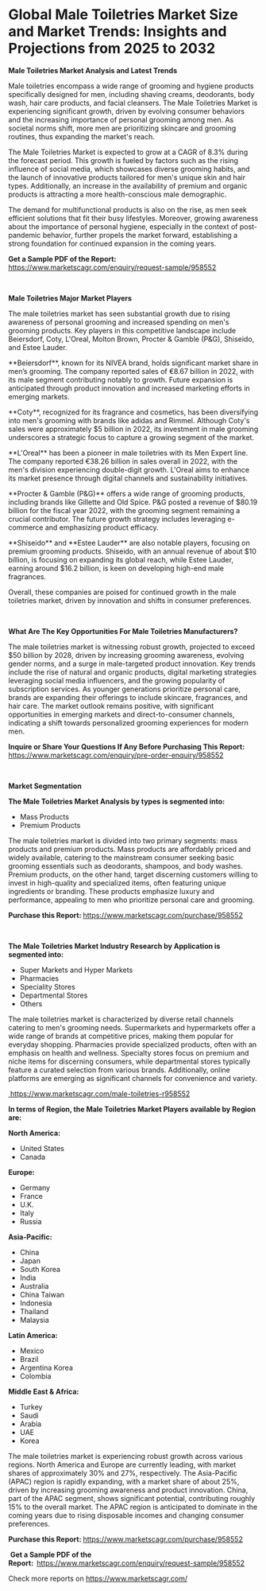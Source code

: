 <p><h1>Global Male Toiletries Market Size and Market Trends: Insights and Projections from 2025 to 2032</h1></p><p><strong>Male Toiletries Market Analysis and Latest Trends</strong></p>
<p><p>Male toiletries encompass a wide range of grooming and hygiene products specifically designed for men, including shaving creams, deodorants, body wash, hair care products, and facial cleansers. The Male Toiletries Market is experiencing significant growth, driven by evolving consumer behaviors and the increasing importance of personal grooming among men. As societal norms shift, more men are prioritizing skincare and grooming routines, thus expanding the market's reach.</p><p>The Male Toiletries Market is expected to grow at a CAGR of 8.3% during the forecast period. This growth is fueled by factors such as the rising influence of social media, which showcases diverse grooming habits, and the launch of innovative products tailored for men's unique skin and hair types. Additionally, an increase in the availability of premium and organic products is attracting a more health-conscious male demographic.</p><p>The demand for multifunctional products is also on the rise, as men seek efficient solutions that fit their busy lifestyles. Moreover, growing awareness about the importance of personal hygiene, especially in the context of post-pandemic behavior, further propels the market forward, establishing a strong foundation for continued expansion in the coming years.</p></p>
<p><strong>Get a Sample PDF of the Report:&nbsp;</strong> <a href="https://www.marketscagr.com/enquiry/request-sample/958552?utm_campaign=2304&utm_medium=2&utm_source=Github&utm_content=ia&utm_term=05042025&utm_id=male-toiletries">https://www.marketscagr.com/enquiry/request-sample/958552</a></p>
<p>&nbsp;</p>
<p><strong>Male Toiletries Major Market Players</strong></p>
<p><p>The male toiletries market has seen substantial growth due to rising awareness of personal grooming and increased spending on men's grooming products. Key players in this competitive landscape include Beiersdorf, Coty, L'Oreal, Molton Brown, Procter & Gamble (P&G), Shiseido, and Estee Lauder.</p><p>**Beiersdorf**, known for its NIVEA brand, holds significant market share in men’s grooming. The company reported sales of €8.67 billion in 2022, with its male segment contributing notably to growth. Future expansion is anticipated through product innovation and increased marketing efforts in emerging markets.</p><p>**Coty**, recognized for its fragrance and cosmetics, has been diversifying into men's grooming with brands like adidas and Rimmel. Although Coty's sales were approximately $5 billion in 2022, its investment in male grooming underscores a strategic focus to capture a growing segment of the market.</p><p>**L'Oreal** has been a pioneer in male toiletries with its Men Expert line. The company reported €38.26 billion in sales overall in 2022, with the men's division experiencing double-digit growth. L'Oreal aims to enhance its market presence through digital channels and sustainability initiatives.</p><p>**Procter & Gamble (P&G)** offers a wide range of grooming products, including brands like Gillette and Old Spice. P&G posted a revenue of $80.19 billion for the fiscal year 2022, with the grooming segment remaining a crucial contributor. The future growth strategy includes leveraging e-commerce and emphasizing product efficacy.</p><p>**Shiseido** and **Estee Lauder** are also notable players, focusing on premium grooming products. Shiseido, with an annual revenue of about $10 billion, is focusing on expanding its global reach, while Estee Lauder, earning around $16.2 billion, is keen on developing high-end male fragrances.</p><p>Overall, these companies are poised for continued growth in the male toiletries market, driven by innovation and shifts in consumer preferences.</p></p>
<p>&nbsp;</p>
<p><strong>What Are The Key Opportunities For Male Toiletries Manufacturers?</strong></p>
<p><p>The male toiletries market is witnessing robust growth, projected to exceed $50 billion by 2028, driven by increasing grooming awareness, evolving gender norms, and a surge in male-targeted product innovation. Key trends include the rise of natural and organic products, digital marketing strategies leveraging social media influencers, and the growing popularity of subscription services. As younger generations prioritize personal care, brands are expanding their offerings to include skincare, fragrances, and hair care. The market outlook remains positive, with significant opportunities in emerging markets and direct-to-consumer channels, indicating a shift towards personalized grooming experiences for modern men.</p></p>
<p><strong>Inquire or Share Your Questions If Any Before Purchasing This Report:</strong> <a href="https://www.marketscagr.com/enquiry/pre-order-enquiry/958552?utm_campaign=2304&utm_medium=2&utm_source=Github&utm_content=ia&utm_term=05042025&utm_id=male-toiletries">https://www.marketscagr.com/enquiry/pre-order-enquiry/958552</a></p>
<p>&nbsp;</p>
<p><strong>Market Segmentation</strong></p>
<p><strong>The Male Toiletries Market Analysis by types is segmented into:</strong></p>
<p><ul><li>Mass Products</li><li>Premium Products</li></ul></p>
<p><p>The male toiletries market is divided into two primary segments: mass products and premium products. Mass products are affordably priced and widely available, catering to the mainstream consumer seeking basic grooming essentials such as deodorants, shampoos, and body washes. Premium products, on the other hand, target discerning customers willing to invest in high-quality and specialized items, often featuring unique ingredients or branding. These products emphasize luxury and performance, appealing to men who prioritize personal care and grooming.</p></p>
<p><strong>Purchase this Report:&nbsp;</strong><a href="https://www.marketscagr.com/purchase/958552?utm_campaign=2304&utm_medium=2&utm_source=Github&utm_content=ia&utm_term=05042025&utm_id=male-toiletries">https://www.marketscagr.com/purchase/958552</a></p>
<p>&nbsp;</p>
<p><strong>The Male Toiletries Market Industry Research by Application is segmented into:</strong></p>
<p><ul><li>Super Markets and Hyper Markets</li><li>Pharmacies</li><li>Speciality Stores</li><li>Departmental Stores</li><li>Others</li></ul></p>
<p><p>The male toiletries market is characterized by diverse retail channels catering to men's grooming needs. Supermarkets and hypermarkets offer a wide range of brands at competitive prices, making them popular for everyday shopping. Pharmacies provide specialized products, often with an emphasis on health and wellness. Specialty stores focus on premium and niche items for discerning consumers, while departmental stores typically feature a curated selection from various brands. Additionally, online platforms are emerging as significant channels for convenience and variety.</p></p>
<p><a href="https://www.marketscagr.com/male-toiletries-r958552?utm_campaign=2304&utm_medium=2&utm_source=Github&utm_content=ia&utm_term=05042025&utm_id=male-toiletries">&nbsp;https://www.marketscagr.com/male-toiletries-r958552</a></p>
<p><strong>In terms of Region, the Male Toiletries Market Players available by Region are:</strong></p>
<p>
    <p> <strong> North America: </strong>
        <ul>
            <li>United States</li>
            <li>Canada</li>
        </ul>
        </p> 
    <p> <strong> Europe: </strong>
        <ul>
            <li>Germany</li>
            <li>France</li>
            <li>U.K.</li>
            <li>Italy</li>
            <li>Russia</li>
        </ul>
        </p> 
    <p> <strong> Asia-Pacific: </strong>
        <ul>
            <li>China</li>
            <li>Japan</li>
            <li>South Korea</li>
            <li>India</li>
            <li>Australia</li>
            <li>China Taiwan</li>
            <li>Indonesia</li>
            <li>Thailand</li>
            <li>Malaysia</li>
        </ul>
        </p> 
    <p> <strong> Latin America: </strong>
        <ul>
            <li>Mexico</li>
            <li>Brazil</li>
            <li>Argentina Korea</li>
            <li>Colombia</li>
        </ul>
        </p> 
    <p> <strong> Middle East & Africa: </strong>
        <ul>
            <li>Turkey</li>
            <li>Saudi</li>
            <li>Arabia</li>
            <li>UAE</li>
            <li>Korea</li>
        </ul>
    </p>
    </p>
<p><p>The male toiletries market is experiencing robust growth across various regions. North America and Europe are currently leading, with market shares of approximately 30% and 27%, respectively. The Asia-Pacific (APAC) region is rapidly expanding, with a market share of about 25%, driven by increasing grooming awareness and product innovation. China, part of the APAC segment, shows significant potential, contributing roughly 15% to the overall market. The APAC region is anticipated to dominate in the coming years due to rising disposable incomes and changing consumer preferences.</p></p>
<p><strong>Purchase this Report: </strong><a href="https://www.marketscagr.com/purchase/958552?utm_campaign=2304&utm_medium=2&utm_source=Github&utm_content=ia&utm_term=05042025&utm_id=male-toiletries">https://www.marketscagr.com/purchase/958552</a></p>
<p>&nbsp;<strong>Get a Sample PDF of the Report:&nbsp;&nbsp;</strong><a href="https://www.marketscagr.com/enquiry/request-sample/958552?utm_campaign=2304&utm_medium=2&utm_source=Github&utm_content=ia&utm_term=05042025&utm_id=male-toiletries">https://www.marketscagr.com/enquiry/request-sample/958552</a></p>
<p><strong></strong></p>
<p>Check more reports on <a href="https://www.marketscagr.com/?utm_campaign=2304&utm_medium=2&utm_source=Github&utm_content=ia&utm_term=05042025&utm_id=male-toiletries">https://www.marketscagr.com/</a></p>